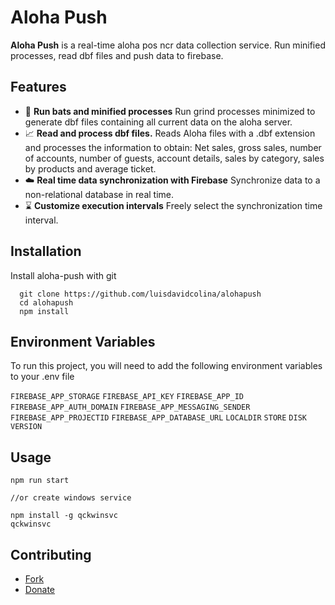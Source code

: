 
# Aloha Push

**Aloha Push** is a real-time aloha pos ncr data collection service. Run minified processes, read dbf files and push data to firebase.


## Features

- 🔧 **Run bats and minified processes**
   Run grind processes minimized to generate dbf files containing all current data on the aloha server.
- 📈 **Read and process dbf files.**
   Reads Aloha files with a .dbf extension and processes the information to obtain: Net sales, gross sales, number of accounts, number of guests, account details, sales by category, sales by products and average ticket.
- ☁️ **Real time data synchronization with Firebase**
   Synchronize data to a non-relational database in real time.
- ⌛ **Customize execution intervals**
   Freely select the synchronization time interval.

   
## Installation

Install aloha-push with git

```
  git clone https://github.com/luisdavidcolina/alohapush
  cd alohapush
  npm install 
```
    
## Environment Variables

To run this project, you will need to add the following environment variables to your .env file

`FIREBASE_APP_STORAGE`
`FIREBASE_API_KEY`
`FIREBASE_APP_ID`
`FIREBASE_APP_AUTH_DOMAIN`
`FIREBASE_APP_MESSAGING_SENDER`
`FIREBASE_APP_PROJECTID`
`FIREBASE_APP_DATABASE_URL`
`LOCALDIR`
`STORE`
`DISK`
`VERSION`

## Usage

```
npm run start

//or create windows service

npm install -g qckwinsvc
qckwinsvc
```


## Contributing

- [Fork](#)
- [Donate](https://paypal.me/luisdapaypal?country.x=PE&locale.x=es_XC)

